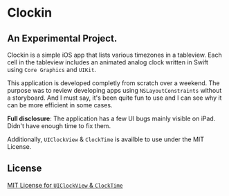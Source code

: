 # Clockin
## An Experimental Project. 

Clockin is a simple iOS app that lists various timezones in a tableview. Each cell in the tableview includes an animated analog clock written in Swift using `Core Graphics` and `UIKit`.

This application is developed completly from scratch over a weekend. The purpose was to review developing apps using `NSLayoutConstraints` without a storyboard. And I must say, it's been quite fun to use and I can see why it can be more efficient in some cases.

**Full disclosure**: The application has a few UI bugs mainly visible on iPad. Didn't have enough time to fix them.

Additionally, `UIClockView` & `ClockTime` is availble to use under the MIT License.

## License
[MIT License for `UIClockView` & `ClockTime`](http://github.com/AFathi/#MITLicense)
